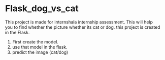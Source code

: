 # Flask_dog_vs_cat
This project is made for internshala internship assessment.
This will help you to find whether the picture whether its cat or dog.
this project is created in the Flask.
1. First create the model.
2. use that model in the flask.
3. predict the image (cat/dog)
